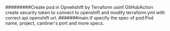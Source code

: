 #########Create pod in Opnehshift by Terraform usinf GitHubAction
create security token to connect to openshift
and
modify terraform.yml with correct api openshift url.
#######main.tf
specify the spec of pod:Pod name, project, cantiner's port and more specs.
